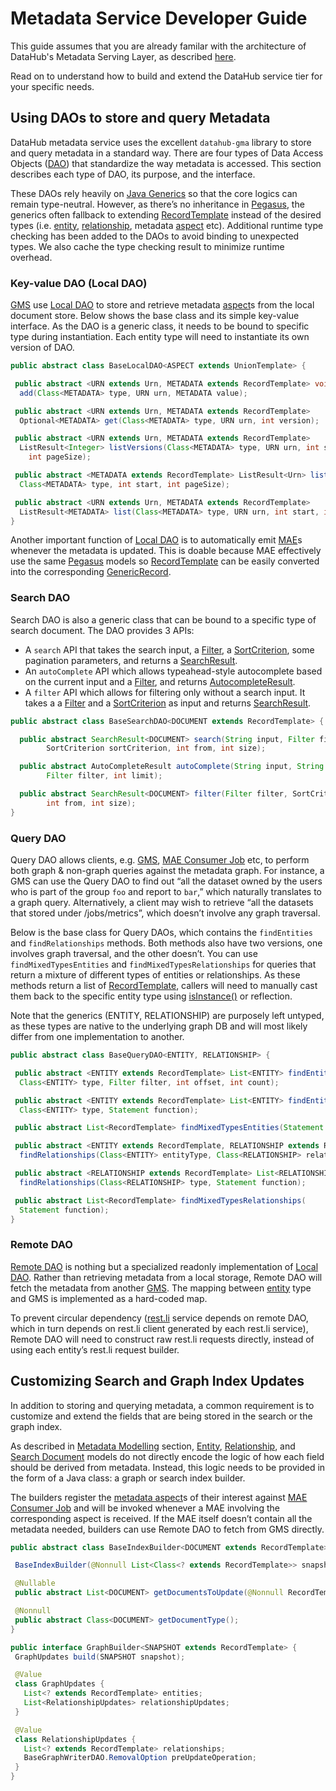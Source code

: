 # Metadata Service Developer Guide

This guide assumes that you are already familar with the architecture of DataHub's Metadata Serving Layer, as described [here](../architecture/metadata-serving.md). 

Read on to understand how to build and extend the DataHub service tier for your specific needs.


## Using DAOs to store and query Metadata

DataHub metadata service uses the excellent `datahub-gma` library to store and query metadata in a standard way. 
There are four types of Data Access Objects ([DAO]) that standardize the way metadata is accessed. 
This section describes each type of DAO, its purpose, and the interface. 

These DAOs rely heavily on [Java Generics](https://docs.oracle.com/javase/tutorial/extra/generics/index.html) so that the core logics can remain type-neutral. 
However, as there’s no inheritance in [Pegasus], the generics often fallback to extending [RecordTemplate] instead of the desired types (i.e. [entity], [relationship], metadata [aspect] etc). Additional runtime type checking has been added to the DAOs to avoid binding to unexpected types. We also cache the type checking result to minimize runtime overhead.

### Key-value DAO (Local DAO)

[GMS] use [Local DAO] to store and retrieve metadata [aspect]s from the local document store. 
Below shows the base class and its simple key-value interface. 
As the DAO is a generic class, it needs to be bound to specific type during instantiation. 
Each entity type will need to instantiate its own version of DAO.

```java
public abstract class BaseLocalDAO<ASPECT extends UnionTemplate> {

 public abstract <URN extends Urn, METADATA extends RecordTemplate> void 
  add(Class<METADATA> type, URN urn, METADATA value);

 public abstract <URN extends Urn, METADATA extends RecordTemplate> 
  Optional<METADATA> get(Class<METADATA> type, URN urn, int version);

 public abstract <URN extends Urn, METADATA extends RecordTemplate> 
  ListResult<Integer> listVersions(Class<METADATA> type, URN urn, int start, 
    int pageSize);

 public abstract <METADATA extends RecordTemplate> ListResult<Urn> listUrns( 
  Class<METADATA> type, int start, int pageSize);

 public abstract <URN extends Urn, METADATA extends RecordTemplate> 
  ListResult<METADATA> list(Class<METADATA> type, URN urn, int start, int pageSize);
}
```

Another important function of [Local DAO] is to automatically emit [MAE]s whenever the metadata is updated. 
This is doable because MAE effectively use the same [Pegasus] models so [RecordTemplate] can be easily converted into the corresponding [GenericRecord].

### Search DAO

Search DAO is also a generic class that can be bound to a specific type of search document. 
The DAO provides 3 APIs:
* A `search` API that takes the search input, a [Filter], a [SortCriterion], some pagination parameters, and returns a [SearchResult]. 
* An `autoComplete` API which allows typeahead-style autocomplete based on the current input and a [Filter], and returns [AutocompleteResult].
* A `filter` API which allows for filtering only without a search input. It takes a a [Filter] and a [SortCriterion] as input and returns [SearchResult].

```java
public abstract class BaseSearchDAO<DOCUMENT extends RecordTemplate> {

  public abstract SearchResult<DOCUMENT> search(String input, Filter filter, 
        SortCriterion sortCriterion, int from, int size);

  public abstract AutoCompleteResult autoComplete(String input, String field,
        Filter filter, int limit);

  public abstract SearchResult<DOCUMENT> filter(Filter filter, SortCriterion sortCriterion, 
        int from, int size);
}
```

### Query DAO

Query DAO allows clients, e.g. [GMS](../what/gms.md), [MAE Consumer Job](../architecture/metadata-serving.md#metadata-index-applier-mae-consumer-job) etc, to perform both graph & non-graph queries against the metadata graph. 
For instance, a GMS can use the Query DAO to find out “all the dataset owned by the users who is part of the group `foo` and report to `bar`,” which naturally translates to a graph query. 
Alternatively, a client may wish to retrieve “all the datasets that stored under /jobs/metrics”, which doesn’t involve any graph traversal.

Below is the base class for Query DAOs, which contains the `findEntities` and `findRelationships` methods. 
Both methods also have two versions, one involves graph traversal, and the other doesn’t. 
You can use `findMixedTypesEntities` and `findMixedTypesRelationships` for queries that return a mixture of different types of entities or relationships. 
As these methods return a list of [RecordTemplate], callers will need to manually cast them back to the specific entity type using [isInstance()](https://docs.oracle.com/javase/8/docs/api/java/lang/Class.html#isInstance-java.lang.Object-) or reflection.

Note that the generics (ENTITY, RELATIONSHIP) are purposely left untyped, as these types are native to the underlying graph DB and will most likely differ from one implementation to another.

```java
public abstract class BaseQueryDAO<ENTITY, RELATIONSHIP> {

 public abstract <ENTITY extends RecordTemplate> List<ENTITY> findEntities(
  Class<ENTITY> type, Filter filter, int offset, int count);

 public abstract <ENTITY extends RecordTemplate> List<ENTITY> findEntities(
  Class<ENTITY> type, Statement function);

 public abstract List<RecordTemplate> findMixedTypesEntities(Statement function);

 public abstract <ENTITY extends RecordTemplate, RELATIONSHIP extends RecordTemplate> List<RELATIONSHIP> 
  findRelationships(Class<ENTITY> entityType, Class<RELATIONSHIP> relationshipType, Filter filter, int offset, int count);

 public abstract <RELATIONSHIP extends RecordTemplate> List<RELATIONSHIP> 
  findRelationships(Class<RELATIONSHIP> type, Statement function);

 public abstract List<RecordTemplate> findMixedTypesRelationships(
  Statement function);
}
```

### Remote DAO

[Remote DAO] is nothing but a specialized readonly implementation of [Local DAO]. 
Rather than retrieving metadata from a local storage, Remote DAO will fetch the metadata from another [GMS]. 
The mapping between [entity] type and GMS is implemented as a hard-coded map.

To prevent circular dependency ([rest.li] service depends on remote DAO, which in turn depends on rest.li client generated by each rest.li service), 
Remote DAO will need to construct raw rest.li requests directly, instead of using each entity’s rest.li request builder.

## Customizing Search and Graph Index Updates

In addition to storing and querying metadata, a common requirement is to customize and extend the fields that are being stored in the search or the graph index. 

As described in [Metadata Modelling] section, [Entity], [Relationship], and [Search Document] models do not directly encode the logic of how each field should be derived from metadata. 
Instead, this logic needs to be provided in the form of a Java class: a graph or search index builder.

The builders register the [metadata aspect]s of their interest against [MAE Consumer Job](#mae-consumer-job) and will be invoked whenever a MAE involving the corresponding aspect is received. 
If the MAE itself doesn’t contain all the metadata needed, builders can use Remote DAO to fetch from GMS directly.

```java
public abstract class BaseIndexBuilder<DOCUMENT extends RecordTemplate> {

 BaseIndexBuilder(@Nonnull List<Class<? extends RecordTemplate>> snapshotsInterested);

 @Nullable
 public abstract List<DOCUMENT> getDocumentsToUpdate(@Nonnull RecordTemplate snapshot);

 @Nonnull
 public abstract Class<DOCUMENT> getDocumentType();
}
```

```java
public interface GraphBuilder<SNAPSHOT extends RecordTemplate> {
 GraphUpdates build(SNAPSHOT snapshot);

 @Value
 class GraphUpdates {
   List<? extends RecordTemplate> entities;
   List<RelationshipUpdates> relationshipUpdates;
 }

 @Value
 class RelationshipUpdates {
   List<? extends RecordTemplate> relationships;
   BaseGraphWriterDAO.RemovalOption preUpdateOperation;
 }
}
```



[AutocompleteResult]: ../../metadata-dao/src/main/pegasus/com/linkedin/metadata/query/AutoCompleteResult.pdl
[Filter]: ../../metadata-dao/src/main/pegasus/com/linkedin/metadata/query/Filter.pdl
[SortCriterion]: ../../metadata-dao/src/main/pegasus/com/linkedin/metadata/query/SortCriterion.pdl
[SearchResult]: ../../metadata-dao/src/main/java/com/linkedin/metadata/dao/SearchResult.java
[RecordTemplate]: https://github.com/linkedin/rest.li/blob/master/data/src/main/java/com/linkedin/data/template/RecordTemplate.java
[GenericRecord]: https://github.com/apache/avro/blob/master/lang/java/avro/src/main/java/org/apache/avro/generic/GenericRecord.java
[DAO]: https://en.wikipedia.org/wiki/Data_access_object
[Pegasus]: https://linkedin.github.io/rest.li/pdl_schema
[relationship]: ../what/relationship.md
[entity]: ../what/entity.md
[aspect]: ../what/aspect.md
[GMS]: ../what/gms.md
[Local DAO]: ../../metadata-dao/src/main/java/com/linkedin/metadata/ebean/EbeanAspectDAO.java
[Remote DAO]: ../../metadata-dao/src/main/java/com/linkedin/metadata/dao/BaseRemoteDAO.java
[MAE]: ../what/mxe.md#metadata-audit-event-mae
[rest.li]: https://rest.li


[Metadata Change Event (MCE)]: ../what/mxe.md#metadata-change-event-mce
[Metadata Audit Event (MAE)]: ../what/mxe.md#metadata-audit-event-mae
[MAE]: ../what/mxe.md#metadata-audit-event-mae
[equivalent Pegasus format]: https://linkedin.github.io/rest.li/how_data_is_represented_in_memory#the-data-template-layer
[graph]: ../what/graph.md
[search index]: ../what/search-index.md
[mce-consumer-job]: ../../metadata-jobs/mce-consumer-job
[mae-consumer-job]: ../../metadata-jobs/mae-consumer-job
[Remote DAO]: ../architecture/metadata-serving.md#remote-dao
[URN]: ../what/urn.md
[Metadata Modelling]: ../modeling/metadata-model.md
[Entity]: ../what/entity.md
[Relationship]: ../what/relationship.md
[Search Document]: ../what/search-document.md
[metadata aspect]: ../what/aspect.md
[Python emitters]: https://datahubproject.io/docs/metadata-ingestion/#using-as-a-library
